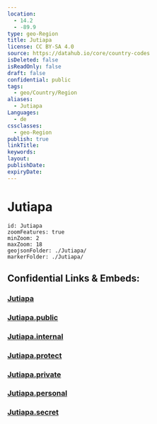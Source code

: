 ```yaml
---
location:
  - 14.2
  - -89.9
type: geo-Region
title: Jutiapa
license: CC BY-SA 4.0
source: https://datahub.io/core/country-codes
isDeleted: false
isReadOnly: false
draft: false
confidential: public
tags:
  - geo/Country/Region
aliases:
  - Jutiapa
Languages:
  - de
cssclasses:
  - geo-Region
publish: true
linkTitle:
keywords:
layout:
publishDate:
expiryDate:
---
```


# Jutiapa

```leaflet
id: Jutiapa
zoomFeatures: true 
minZoom: 2 
maxZoom: 18
geojsonFolder: ./Jutiapa/
markerFolder: ./Jutiapa/
```


## Confidential Links & Embeds: 

### [Jutiapa](/_Standards/Earth/Continent/America~Central/Guatemala/Departments~Guatemala/Jutiapa.md) 

### [Jutiapa.public](/_public/Earth/Continent/America~Central/Guatemala/Departments~Guatemala/Jutiapa.public.md) 

### [Jutiapa.internal](/_internal/Earth/Continent/America~Central/Guatemala/Departments~Guatemala/Jutiapa.internal.md) 

### [Jutiapa.protect](/_protect/Earth/Continent/America~Central/Guatemala/Departments~Guatemala/Jutiapa.protect.md) 

### [Jutiapa.private](/_private/Earth/Continent/America~Central/Guatemala/Departments~Guatemala/Jutiapa.private.md) 

### [Jutiapa.personal](/_personal/Earth/Continent/America~Central/Guatemala/Departments~Guatemala/Jutiapa.personal.md) 

### [Jutiapa.secret](/_secret/Earth/Continent/America~Central/Guatemala/Departments~Guatemala/Jutiapa.secret.md)

